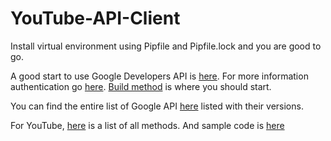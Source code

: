 # YouTube-API-Client

Install virtual environment using Pipfile and Pipfile.lock and you are good to go.

A good start to use Google Developers API is <a href="https://github.com/googleapis/google-api-python-client/blob/master/docs/start.md" target="_blank">here</a>. 
For more information authentication go <a href="https://github.com/googleapis/google-api-python-client/blob/master/docs/README.md" target="_blank">here</a>. 
<a href="https://googleapis.github.io/google-api-python-client/docs/epy/googleapiclient.discovery-module.html#build" target="_blank">Build method</a> is 
where you should start.

You can find the entire list of Google API <a href="https://github.com/googleapis/google-api-python-client/blob/master/docs/dyn/index.md" target="_blank">here</a> listed with 
their versions.

For YouTube, <a href="https://googleapis.github.io/google-api-python-client/docs/dyn/youtube_v3.html" target="_blank">here</a> is a list of all methods. And sample code is 
<a href="https://developers.google.com/youtube/v3/docs/channels/list" target="_blank">here</a>
